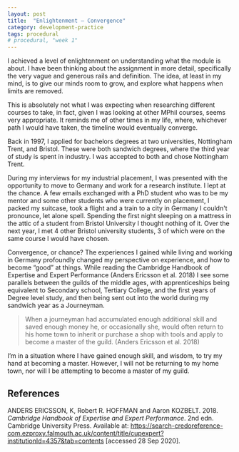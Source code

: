 ```yaml
---
layout: post
title:  "Enlightenment — Convergence"
category: development-practice
tags: procedural
# procedural, "week 1"
---
```


I achieved a level of enlightenment on understanding what the module is about. I have been thinking about the assignment in more detail, specifically the very vague and generous rails and definition. The idea, at least in my mind, is to give our minds room to grow, and explore what happens when limits are removed.

This is absolutely not what I was expecting when researching different courses to take, in fact, given I was looking at other MPhil courses, seems very appropriate. It reminds me of other times in my life, where, whichever path I would have taken, the timeline would eventually converge.

Back in 1997, I applied for bachelors degrees at two universities, Nottingham Trent, and Bristol. These were both sandwich degrees, where the third year of study is spent in industry. I was accepted to both and chose Nottingham Trent.

During my interviews for my industrial placement, I was presented with the opportunity to move to Germany and work for a research institute. I lept at the chance. A few emails exchanged with a PhD student who was to be my mentor and some other students who were currently on placement, I packed my suitcase, took a flight and a train to a city in Germany I couldn't pronounce, let alone spell. Spending the first night sleeping on a mattress in the attic of a student from Bristol University I thought nothing of it. Over the next year, I met 4 other Bristol university students, 3 of which were on the same course I would have chosen.

Convergence, or chance? The experiences I gained while living and working in Germany profoundly changed my perspective on experience, and how to become “good” at things. While reading the Cambridge Handbook of Expertise and Expert Performance (Anders Ericsson et al. 2018) I see some parallels between the guilds of the middle ages, with apprenticeships being equivalent to Secondary school, Tertiary College, and the first years of Degree level study, and then being sent out into the world during my sandwich year as a Journeyman.

> When a journeyman had accumulated enough additional skill and saved enough money he, or occasionally she, would often return to his home town to inherit or purchase a shop with tools and apply to become a master of the guild.
(Anders Ericsson et al. 2018)

I’m in a situation where I have gained enough skill, and wisdom, to try my hand at becoming a master. However, I will not be returning to my home town, nor will I be attempting to become a master of my guild.

## References
ANDERS ERICSSON, K, Robert R. HOFFMAN and Aaron KOZBELT. 2018. _Cambridge Handbook of Expertise and Expert Performance_. 2nd edn. Cambridge University Press. Available at: https://search-credoreference-com.ezproxy.falmouth.ac.uk/content/title/cupexpert?institutionId=4357&tab=contents [accessed 28 Sep 2020].
